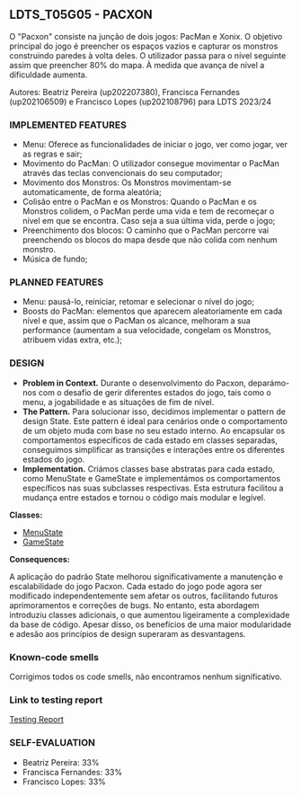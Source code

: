 ## LDTS_T05G05 - PACXON

O "Pacxon" consiste na junção de dois jogos: PacMan e Xonix. O objetivo principal do jogo é preencher os espaços vazios e capturar os monstros construindo paredes à volta deles. O utilizador passa para o nível seguinte assim que preencher 80% do mapa. À medida que avança de nível a dificuldade aumenta.

Autores: Beatriz Pereira (up202207380), Francisca Fernandes (up202106509) e Francisco Lopes (up202108796) para LDTS 2023/24

### IMPLEMENTED FEATURES

- Menu: Oferece as funcionalidades de iniciar o jogo, ver como jogar, ver as regras e sair;
- Movimento do PacMan: O utilizador consegue movimentar o PacMan através das teclas convencionais do seu computador;
- Movimento dos Monstros: Os Monstros movimentam-se automaticamente, de forma aleatória;
- Colisão entre o PacMan e os Monstros: Quando o PacMan e os Monstros colidem, o PacMan perde uma vida e tem de recomeçar o nível em que se encontra. Caso seja a sua última vida, perde o jogo;
- Preenchimento dos blocos: O caminho que o PacMan percorre vai preenchendo os blocos do mapa desde que não colida com nenhum monstro.
- Música de fundo;


### PLANNED FEATURES
- Menu: pausá-lo, reiniciar, retomar e selecionar o nível do jogo;
- Boosts do PacMan: elementos que aparecem aleatoriamente em cada nível e que, assim que o PacMan os alcance, melhoram a sua performance (aumentam a sua velocidade, congelam os Monstros, atribuem vidas extra, etc.);


### DESIGN

- **Problem in Context.** Durante o desenvolvimento do Pacxon, deparámo-nos com o desafio de gerir diferentes estados do jogo, tais como o menu, a jogabilidade e as situações de fim de nível.
- **The Pattern.** Para solucionar isso, decidimos implementar o pattern de design State. Este pattern é ideal para cenários onde o comportamento de um objeto muda com base no seu estado interno. Ao encapsular os comportamentos específicos de cada estado em classes separadas, conseguimos simplificar as transições e interações entre os diferentes estados do jogo.
- **Implementation.** Criámos classes base abstratas para cada estado, como MenuState e GameState e implementámos os comportamentos específicos nas suas subclasses respectivas. Esta estrutura facilitou a mudança entre estados e tornou o código mais modular e legível.

**Classes:**
- [MenuState](https://github.com/FEUP-LDTS-2023/project-l05gr05/blob/main/src/main/java/com/aor/pacxon/states/MenuState.java)
- [GameState](https://github.com/FEUP-LDTS-2023/project-l05gr05/blob/main/src/main/java/com/aor/pacxon/states/GameState.java)

**Consequences:**

A aplicação do padrão State melhorou significativamente a manutenção e escalabilidade do jogo Pacxon. Cada estado do jogo pode agora ser modificado independentemente sem afetar os outros, facilitando futuros aprimoramentos e correções de bugs. No entanto, esta abordagem introduziu classes adicionais, o que aumentou ligeiramente a complexidade da base de código. Apesar disso, os benefícios de uma maior modularidade e adesão aos princípios de design superaram as desvantagens.


### Known-code smells

Corrigimos todos os code smells, não encontramos nenhum significativo.

### Link to testing report
[Testing Report](../build/reports/tests/test/index.html)

### SELF-EVALUATION

- Beatriz Pereira: 33%
- Francisca Fernandes: 33%
- Francisco Lopes: 33%
